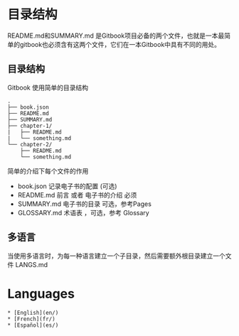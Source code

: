 # 目录结构

README.md和SUMMARY.md 是Gitbook项目必备的两个文件，也就是一本最简单的gitbook也必须含有这两个文件，它们在一本Gitbook中具有不同的用处。

## 目录结构
Gitbook 使用简单的目录结构
```
.
├── book.json
├── README.md
├── SUMMARY.md
├── chapter-1/
|   ├── README.md
|   └── something.md
└── chapter-2/
    ├── README.md
    └── something.md

```
简单的介绍下每个文件的作用

- book.json	记录电子书的配置 (可选)
- README.md	前言 或者 电子书的介绍 必须
- SUMMARY.md	电子书的目录 可选，参考Pages
- GLOSSARY.md	术语表 ，可选，参考 Glossary

## 多语言
当使用多语言时，为每一种语言建立一个子目录，然后需要额外根目录建立一个文件 LANGS.md

# Languages
```
* [English](en/)
* [French](fr/)
* [Español](es/)
```